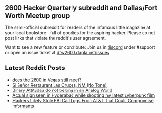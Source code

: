 ## 2600 Hacker Quarterly subreddit and Dallas/Fort Worth Meetup group
The semi-official subreddit for readers of the infamous little magazine at your local bookstore--full of goodies for the aspiring hacker. Please do not post links that violate the reddit's user agreement.

Want to see a new feature or contribute: 
Join us in [discord](https://dfw2600.dapla.net/chat) under #support or open an issue ticket at [dfw2600.dapla.net/issues](https://dfw2600.dapla.net/issues)

## Latest Reddit Posts
<!-- BLOG-POST-LIST:START -->
- [does the 2600 in Vegas still meet?](https://www.reddit.com/r/2600/comments/1ib0bdm/does_the_2600_in_vegas_still_meet/)
- [Si Señor Restaurant Las Cruces, NM (No Tone)](https://www.reddit.com/r/2600/comments/1iaz9ji/si_señor_restaurant_las_cruces_nm_no_tone/)
- [Binary Attitudes do not belong in an Analog World](https://www.reddit.com/r/2600/comments/1i6eopg/binary_attitudes_do_not_belong_in_an_analog_world/)
- [Actual sign seen in Hyderabad while shooting my latest cyberpunk film](https://www.reddit.com/r/2600/comments/1i692r4/actual_sign_seen_in_hyderabad_while_shooting_my/)
- [Hackers Likely Stole FBI Call Logs From AT&T That Could Compromise Informants](https://www.reddit.com/r/2600/comments/1i5icrc/hackers_likely_stole_fbi_call_logs_from_att_that/)
<!-- BLOG-POST-LIST:END -->
